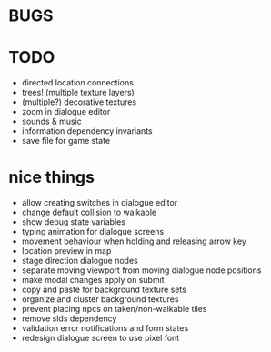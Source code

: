# BUGS

# TODO
- directed location connections
- trees! (multiple texture layers)
- (multiple?) decorative textures
- zoom in dialogue editor
- sounds & music
- information dependency invariants
- save file for game state

# nice things
- allow creating switches in dialogue editor
- change default collision to walkable
- show debug state variables
- typing animation for dialogue screens
- movement behaviour when holding and releasing arrow key
- location preview in map
- stage direction dialogue nodes
- separate moving viewport from moving dialogue node positions
- make modal changes apply on submit
- copy and paste for background texture sets
- organize and cluster background textures
- prevent placing npcs on taken/non-walkable tiles
- remove slds dependency
- validation error notifications and form states
- redesign dialogue screen to use pixel font
